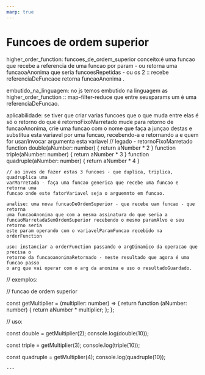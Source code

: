 ```yaml
---
marp: true
---
```


# Funcoes de ordem superior

higher_order_function: funcoes_de_ordem_superior conceito:é uma funcao que
recebe a referencia de uma funcao por param - ou retorna uma funcaoaAnonima que
seria funcoesRepetidas - ou os 2 :: recebe referenciaDeFuncaoe retorna
funcaoAnonima .

embutido_na_linguagem: no js temos embutido na linguagem as
higher_order_function :: map-filter-reduce que entre seusparams um é uma
referenciaDeFuncao.

aplicabilidade: se tiver que criar varias funcoes que o que muda entre elas é só
o retorno do que é retornoFixoMarretado mude para retorno de funcaoAnonima, crie
uma funcao com o nome que faça a junçao destas e substitua esta variavel por uma
funcao, recebendo-a e retornando a e quem for usar/invocar argumenta esta
variavel // legado - retornoFixoMarretado function double(aNumber: number) {
return aNumber * 2 } function triple(aNumber: number) { return aNumber * 3 }
function quadruple(aNumber: number) { return aNumber * 4 }

```
// ao inves de fazer estas 3 funcoes - que duplica, triplica, quadruplica uma
varMarretada - faça uma funcao generica que recebe uma funcao e retorna uma
funcao onde este fatorVariavel seja o arguemnto em funcao.

analise: uma nova funcaoDeOrdemSuperior - que recebe uam funcao - que retorna
uma funcaoAnonima que com a mesma assinatura do que seria a
funcaoMarretadaSemOrdemSuperior recebendo o mesmo paramAlvo e seu retorno seria
este param operando com o variavelParamFuncao recebido na orderFunction

uso: instanciar a orderFunction passando o argDinamico da operacao que precisa o
retorno da funcaoanonimaRetornado - neste resultado que agora é uma funcao passo
o arg que vai operar com o arg da anonima e uso o resultadoGuardado.
```

// exemplos:

// funcao de ordem superior

const getMultiplier = (multiplier: number) => { return function (aNumber:
number) { return aNumber * multiplier; }; };

// uso:

const double = getMultiplier(2); console.log(double(10));

const triple = getMultiplier(3); console.log(triple(10));

const quadruple = getMultiplier(4); console.log(quadruple(10));

```
---
```
